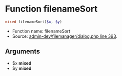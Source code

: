 Function filenameSort
===========================





```php
mixed filenameSort($x, $y)
```

* Function name: filenameSort
* Source: [admin-dev/filemanager/dialog.php line 393](https://github.com/PrestaShop/PrestaShop/blob/1.6.0.4/admin-dev/filemanager/dialog.php#L393).

Arguments
---------

* $x **mixed**
* $y **mixed**

